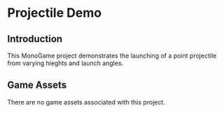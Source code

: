 # Projectile Demo

## Introduction
This MonoGame project demonstrates the launching of a point projectile from varying hieghts and launch angles.

## Game Assets
There are no game assets associated with this project.
